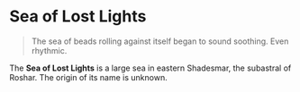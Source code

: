 # Sea of Lost Lights

> The sea of beads rolling against itself began to sound soothing. Even rhythmic.

The **Sea of Lost Lights** is a large sea in eastern Shadesmar, the subastral of Roshar. The origin of its name is unknown.
